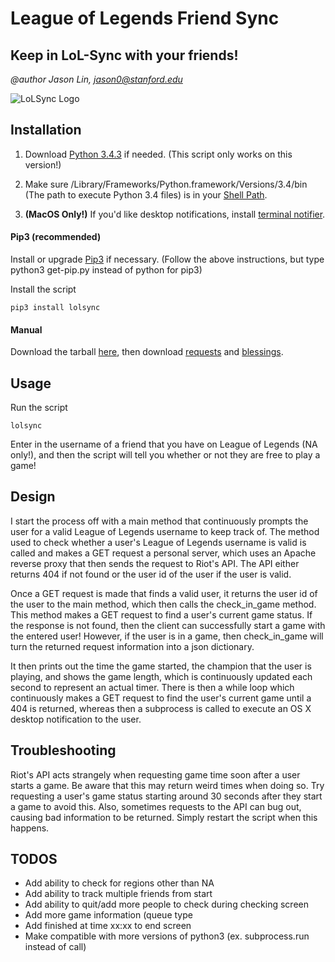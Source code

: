 # League of Legends Friend Sync

## Keep in LoL-Sync with your friends!

*@author Jason Lin, jason0@stanford.edu*

![LoLSync Logo](https://i.imgur.com/s2L91hs.png "LoLSync Logo")

## Installation

1. Download [Python 3.4.3](https://www.python.org/downloads/release/python-343/) if needed. (This script only works on this version!)

2. Make sure /Library/Frameworks/Python.framework/Versions/3.4/bin (The path to execute
Python 3.4 files) is in your [Shell Path](https://coolestguidesontheplanet.com/add-shell-path-osx/).

3. **(MacOS Only!)** If you'd like desktop notifications, install [terminal notifier](https://github.com/julienXX/terminal-notifier).

#### Pip3 (recommended)

Install or upgrade [Pip3](https://pip.pypa.io/en/stable/installing/) if necessary.
(Follow the above instructions, but type python3 get-pip.py instead of python for pip3)

Install the script

~~~
pip3 install lolsync
~~~

#### Manual

Download the tarball [here](https://pypi.python.org/pypi/lolsync), then download [requests](http://docs.python-requests.org/en/master/user/install/#install) and [blessings](https://pypi.python.org/pypi/blessings).

## Usage

Run the script

~~~
lolsync
~~~

Enter in the username of a friend that you have on League of Legends (NA only!), and then the script 
will tell you whether or not they are free to play a game!

## Design

I start the process off with a main method that continuously prompts the user for 
a valid League of Legends username to keep track of. The method used to check whether
a user's League of Legends username is valid is called and makes a GET request a personal 
server, which uses an Apache reverse proxy that then sends the request to Riot's API. The 
API either returns 404 if not found or the user id of the user if the user is valid. 

Once a GET request is made that finds a valid user, it returns the 
user id of the user to the main method, which then calls the check_in_game method. 
This method makes a GET request to find a user's current game status. If the response 
is not found, then the client can successfully start a game with the entered user! 
However, if the user is in a game, then check_in_game will turn the returned request 
information into a json dictionary. 

It then prints out the time the game started, the champion that the user is playing, 
and shows the game length, which is continuously updated each second to represent an actual 
timer. There is then a while loop which continuously makes a GET request to find the user's 
current game until a 404 is returned, whereas then a subprocess is called to execute an OS X 
desktop notification to the user.

## Troubleshooting

Riot's API acts strangely when requesting game time soon after a user starts a game. Be
aware that this may return weird times when doing so. Try requesting a user's game status
starting around 30 seconds after they start a game to avoid this. Also, sometimes requests 
to the API can bug out, causing bad information to be returned. Simply restart the script 
when this happens.

## TODOS

 * Add ability to check for regions other than NA
 * Add ability to track multiple friends from start
 * Add ability to quit/add more people to check during checking screen
 * Add more game information (queue type
 * Add finished at time xx:xx to end screen
 * Make compatible with more versions of python3 (ex. subprocess.run instead of call)
